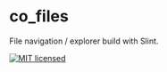 # co_files

File navigation / explorer build with Slint.

[![MIT licensed](https://img.shields.io/badge/license-MIT-blue.svg)](../../LICENSE)